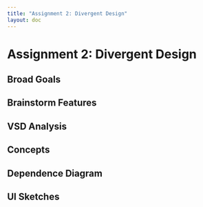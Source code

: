 ```yaml
---
title: "Assignment 2: Divergent Design"
layout: doc
---
```


# Assignment 2: Divergent Design

## Broad Goals

## Brainstorm Features

## VSD Analysis

## Concepts

## Dependence Diagram

## UI Sketches